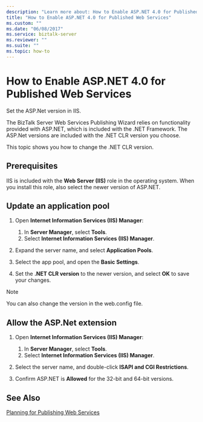 ```yaml
---
description: "Learn more about: How to Enable ASP.NET 4.0 for Published Web Services"
title: "How to Enable ASP.NET 4.0 for Published Web Services"
ms.custom: ""
ms.date: "06/08/2017"
ms.service: biztalk-server
ms.reviewer: ""
ms.suite: ""
ms.topic: how-to
---
```

# How to Enable ASP.NET 4.0 for Published Web Services
Set the ASP.Net version in IIS.

The BizTalk Server Web Services Publishing Wizard relies on functionality provided with ASP.NET, which is included with the .NET Framework. The ASP.Net versions are included with the .NET CLR version you choose. 

This topic shows you how to change the .NET CLR version. 

## Prerequisites

IIS is included with the **Web Server (IIS)** role in the operating system. When you install this role, also select the newer version of ASP.NET. 
  
## Update an application pool
  
1.  Open **Internet Information Services (IIS) Manager**:

    1. In **Server Manager**, select **Tools**.
    2. Select **Internet Information Services (IIS) Manager**.
  
2.  Expand the server name, and select **Application Pools**.  
  
3.  Select the app pool, and open the **Basic Settings**.  
  
4. Set the **.NET CLR version** to the newer version, and select **OK** to save your changes.  

> [!NOTE]
> You can also change the version in the web.config file.
 
## Allow the ASP.Net extension
  
1.  Open **Internet Information Services (IIS) Manager**:

    1. In **Server Manager**, select **Tools**.
    2. Select **Internet Information Services (IIS) Manager**.
  
2.  Select the server name, and double-click **ISAPI and CGI Restrictions**.  
  
3. Confirm ASP.NET is **Allowed** for the 32-bit and 64-bit versions.  
  
## See Also  
 [Planning for Publishing Web Services](../core/planning-for-publishing-web-services2.md)
